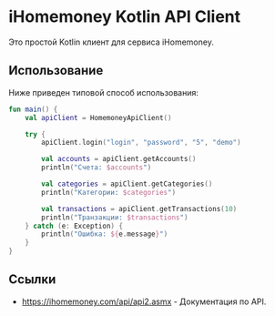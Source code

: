 # iHomemoney Kotlin API Client
Это простой Kotlin клиент для сервиса iHomemoney.

## Использование
Ниже приведен типовой способ использования:

```kotlin
fun main() {
    val apiClient = HomemoneyApiClient()

    try {
        apiClient.login("login", "password", "5", "demo")

        val accounts = apiClient.getAccounts()
        println("Счета: $accounts")

        val categories = apiClient.getCategories()
        println("Категории: $categories")

        val transactions = apiClient.getTransactions(10)
        println("Транзакции: $transactions")
    } catch (e: Exception) {
        println("Ошибка: ${e.message}")
    }
}
```

## Ссылки
- https://ihomemoney.com/api/api2.asmx - Документация по API.